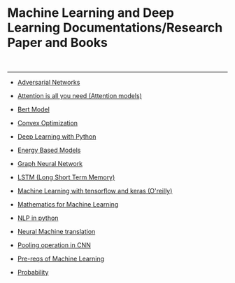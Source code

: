 # Machine Learning and Deep Learning Documentations/Research Paper and Books
<br>
<hr>

- [Adversarial Networks](https://drive.google.com/file/d/199-4nsOyKinuDQNzE953Gc17cvMjdVrA/view?usp=sharing)
- [Attention is all you need (Attention models)](https://drive.google.com/file/d/1fxcTHvZqGoTi2a7ppvA5L0qZzhZkB6hE/view?usp=sharing)
- [Bert Model](https://drive.google.com/file/d/1zgd-SbdKb_OX5IdbYNuaBF8EgT8WHBUt/view?usp=sharing)

- [Convex Optimization](https://drive.google.com/file/d/1DE283F2Jsil6XsuWNPxRkSQRzEAlKTMe/view?usp=sharing)


- [Deep Learning with Python](https://drive.google.com/file/d/18XNItSwsEV-ZPakBv8kFuInt34pfSIb0/view?usp=sharing)

- [Energy Based Models](https://drive.google.com/file/d/1CKRifOVBf2U87la70jjrMoWi0TghPUc8/view?usp=sharing )

- [Graph Neural Network](https://drive.google.com/file/d/1g8ZR1yVbNu6MWNy1ztQp-Kr-Az3WDi4K/view?usp=sharing)


- [LSTM (Long Short Term Memory)](https://drive.google.com/file/d/1x-5zLqYP6fdukTZcEzSdy122YFa_Ry4R/view?usp=sharing)

- [Machine Learning with tensorflow and keras (O'reilly)](https://drive.google.com/file/d/10nnydt79JcAH18eIvBM58hICOJ994G4t/view?usp=sharing)

- [Mathematics for Machine Learning](https://drive.google.com/file/d/1Yx8Inct56wy0A3G-2tYorle390YL9mFy/view?usp=sharing )


- [NLP in python](https://drive.google.com/file/d/1jODsByG3DIzdM6PXDXS8HrFLb6KqlADa/view?usp=sharing)

- [Neural Machine translation](https://drive.google.com/file/d/1yvVkpy4hGG_WYY9tMUKLbqcnCwb2hjBB/view?usp=sharing)

- [Pooling operation in CNN](https://drive.google.com/file/d/1VOxcQwjFPcysc7MHLZUFoNnDOu4Oqrr-/view?usp=sharing)

- [Pre-reqs of Machine Learning](https://drive.google.com/file/d/19PDlIlzHim0bSM7Gl66DwBUs2C2QxOQN/view?usp=sharing)

- [Probability](https://drive.google.com/file/d/1SwFbcjLR6QU1PRiT2ktm0HPS_FL9J4Og/view?usp=sharing)


